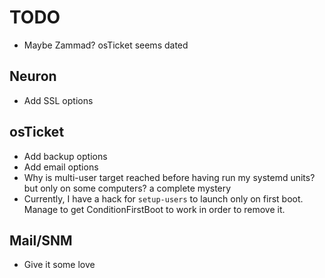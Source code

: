 # TODO
* Maybe Zammad? osTicket seems dated

## Neuron
* Add SSL options

## osTicket
* Add backup options
* Add email options
* Why is multi-user target reached before having run my systemd units? but only on some computers? a complete mystery
* Currently, I have a hack for `setup-users` to launch only on first boot. Manage to get ConditionFirstBoot to work in order to remove it.

## Mail/SNM
* Give it some love

